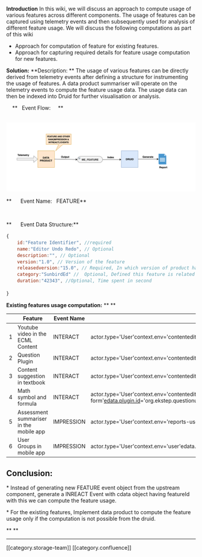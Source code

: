  **Introduction** In this wiki, we will discuss an approach to compute usage of various features across different components. The usage of features can be captured using telemetry events and then subsequently used for analysis of different feature usage. We will discuss the following computations as part of this wiki


* Approach for computation of feature for existing features.
* Approach for capturing required details for feature usage computation for new features.

 **Solution:**  **Description: ** The usage of various features can be directly derived from telemetry events after defining a structure for instrumenting the usage of features. A data product summariser will operate on the telemetry events to compute the feature usage data. The usage data can then be indexed into Druid for further visualisation or analysis.



    **   Event Flow:     ** 

     ![](images/storage/Screenshot%202019-04-01%20at%203.41.11%20PM.png)

 **      Event Name:   FEATURE** 

  

 **      Event Data Structure:** 


```js
{
	id:"Feature Identifier", //required
	name:"Editor Undo Redo", // Optional
	description:"", // Optional
    version:"1.0", // Version of the feature
	releasedversion:"15.0", // Required, In which version of product having this featureId
	category:"SunbirdEd" //  Optional, Defined this feature is related to SunbirdEd or SunbirdCore (Ex: SunbirdEd or SunbirdCore)
	duration:"42343", //Optional, Time spent in second 
	
}
```


 **Existing features usage computation:**  ** ** 



|  | Feature | Event Name | Properties | 
|  --- |  --- |  --- |  --- | 
| 1 | Youtube video in the ECML Content | INTERACT | actor.type='User'context.env='contenteditor'object.type='content'edata.type='select'edata.plugin.id='org.ekstep.video' | 
| 2 | Question Plugin  | INTERACT | actor.type='User'context.env='contenteditor'object.type='content'edata.type='click'[edata.id](http://edata.id)='button'edata.subtype='select'[edata.plugin.id](http://edata.plugin.id)='org.ekstep.questionbank' | 
| 3 | Content suggestion in textbook | INTERACT | actor.type='User'context.env='contenteditor'object.type='content'edata.type='click'[edata.id](http://edata.id)='button'edata.subtype='select'edata.plugin.id='org.ekstep.suggestioncontent' | 
| 4 | Math symbol and formula | INTERACT | actor.type='User'context.env='contenteditor'object.type='content'edata.type='TOUCH'[edata.id](http://edata.id)='input'edata.pageid='question-creation-mcq-form'[edata.plugin.id](http://edata.plugin.id)='org.ekstep.questionunit.mcq' | 
| 5 | Assessment summariser in the mobile app | IMPRESSION | actor.type='User'context.env='reports-users-group'edata.pageid='user'edata.uri='user'edata.type='view' | 
| 6 | User Groups in mobile app | IMPRESSION | actor.type='User'context.env='user'edata.pageid='users-groups'edata.uri='users-groups'edata.type='view' | 






## Conclusion:


\* Instead of generating new FEATURE event object from the upstream component, generate a INREACT Event with cdata object having featureId with this we can compute the feature usage.

\* For the existing features, Implement data product to compute the feature usage only if the computation is not possible from the druid.





 ** ** 









*****

[[category.storage-team]] 
[[category.confluence]] 
